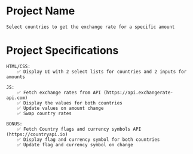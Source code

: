 # Project Name

    Select countries to get the exchange rate for a specific amount

# Project Specifications

    HTML/CSS:
        ✅ Display UI with 2 select lists for countries and 2 inputs for amounts

    JS:
        ✅ Fetch exchange rates from API (https://api.exchangerate-api.com)
        ✅ Display the values for both countries
        ✅ Update values on amount change
        ✅ Swap country rates

    BONUS:
        ✅ Fetch Country flags and currency symbols API (https://countryapi.io)
        ✅ Display flag and currency symbol for both countries
        ✅ Update flag and currency symbol on change

